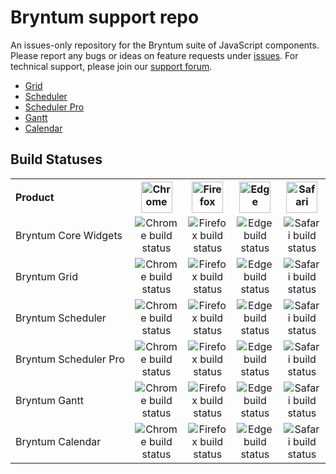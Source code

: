# Bryntum support repo
An issues-only repository for the Bryntum suite of JavaScript components. Please report any bugs or ideas on feature requests under [issues](https://github.com/bryntum/support/issues). For technical support, please join our [support forum](https://bryntum.com/forum).
 

* <a href="http://bryntum.com/products/grid">Grid</a>
* <a href="http://bryntum.com/products/scheduler">Scheduler</a>
* <a href="http://bryntum.com/products/scheduler-pro">Scheduler Pro</a>
* <a href="http://bryntum.com/products/gantt">Gantt</a>
* <a href="http://bryntum.com/products/calendar">Calendar</a>

<h2>Build Statuses</h2>
<table>
<tr>
    <th align="left">Product</th>
    <th><img width="50" src="https://bryntum.com/temp/browserlogos/chrome_256x256.png" alt="Chrome"/></th>
    <th><img width="50" src="https://bryntum.com/temp/browserlogos/firefox_256x256.png" alt="Firefox"/></th>
    <th><img width="50" src="https://bryntum.com/temp/browserlogos/edge_modern_256x256.png?a" alt="Edge"/></th>
    <th><img width="50" src="https://bryntum.com/temp/browserlogos/safari_256x256.png" alt="Safari"/></th>
</tr>
 <tr>
    <td nowrap style="white-space: nowrap">Bryntum Core Widgets</td>
    <td style="text-align:center"><img alt="Chrome build status" src="http://teamcity.bryntum.com/app/rest/builds/buildType:(id:Core_CoreInChrome),branch:release/statusIcon.svg"/></td>
    <td style="text-align:center"><img alt="Firefox build status" src="http://teamcity.bryntum.com/app/rest/builds/buildType:(id:Core_CoreInFirefox),branch:release/statusIcon.svg"/></td>
    <td style="text-align:center"><img alt="Edge build status" src="http://teamcity.bryntum.com/app/rest/builds/buildType:(id:Core_CoreInEdge),branch:release/statusIcon.svg"/></td>
    <td style="text-align:center"><img alt="Safari build status" src="http://teamcity.bryntum.com/app/rest/builds/buildType:(id:Core_CoreInSafari),branch:release/statusIcon.svg"/></td>
</tr>
<tr>
    <td nowrap style="white-space: nowrap">Bryntum Grid</td>
    <td style="text-align:center"><img alt="Chrome build status" src="http://teamcity.bryntum.com/app/rest/builds/buildType:(id:VanillaGrid_VanillaGridInChrome),branch:release/statusIcon.svg"/></td>
    <td style="text-align:center"><img alt="Firefox build status" src="http://teamcity.bryntum.com/app/rest/builds/buildType:(id:VanillaGrid_VanillaGridInFirefox),branch:release/statusIcon.svg"/></td>
    <td style="text-align:center"><img alt="Edge build status" src="http://teamcity.bryntum.com/app/rest/builds/buildType:(id:VanillaGrid_VanillaGridInEdge),branch:release/statusIcon.svg"/></td>
    <td style="text-align:center"><img alt="Safari build status" src="http://teamcity.bryntum.com/app/rest/builds/buildType:(id:VanillaGrid_VanillaGridInSafari),branch:release/statusIcon.svg"/></td>
</tr>
<tr>
    <td nowrap style="white-space: nowrap">Bryntum Scheduler</td>
    <td style="text-align:center"><img alt="Chrome build status" src="http://teamcity.bryntum.com/app/rest/builds/buildType:(id:VanillaScheduler_VanillaSchedulerInChrome),branch:release/statusIcon.svg"/></td>
    <td style="text-align:center"><img alt="Firefox build status" src="http://teamcity.bryntum.com/app/rest/builds/buildType:(id:VanillaScheduler_VanillaSchedulerInFirefox),branch:release/statusIcon.svg"/></td>
    <td style="text-align:center"><img alt="Edge build status" src="http://teamcity.bryntum.com/app/rest/builds/buildType:(id:VanillaScheduler_VanillaSchedulerInEdge),branch:release/statusIcon.svg"/></td>
    <td style="text-align:center"><img alt="Safari build status" src="http://teamcity.bryntum.com/app/rest/builds/buildType:(id:VanillaScheduler_VanillaSchedulerInSafari),branch:release/statusIcon.svg"/></td>
</tr>
<tr>
    <td nowrap style="white-space: nowrap">Bryntum Scheduler Pro</td>
    <td style="text-align:center"><img alt="Chrome build status" src="http://teamcity.bryntum.com/app/rest/builds/buildType:(id:SchedulerPro_SchedulerProInChrome),branch:release/statusIcon.svg"/></td>
    <td style="text-align:center"><img alt="Firefox build status" src="http://teamcity.bryntum.com/app/rest/builds/buildType:(id:SchedulerPro_SchedulerProInFirefox),branch:release/statusIcon.svg"/></td>
    <td style="text-align:center"><img alt="Edge build status" src="http://teamcity.bryntum.com/app/rest/builds/buildType:(id:SchedulerPro_SchedulerProInEdge),branch:release/statusIcon.svg"/></td>
    <td style="text-align:center"><img alt="Safari build status" src="http://teamcity.bryntum.com/app/rest/builds/buildType:(id:SchedulerPro_SchedulerProInSafari),branch:release/statusIcon.svg"/></td>
</tr>
<tr>
    <td nowrap style="white-space: nowrap">Bryntum Gantt</td>
    <td style="text-align:center"><img alt="Chrome build status" src="http://teamcity.bryntum.com/app/rest/builds/buildType:(id:VanillaGantt_VanillaGanttInChrome),branch:release/statusIcon.svg"/></td>
    <td style="text-align:center"><img alt="Firefox build status" src="http://teamcity.bryntum.com/app/rest/builds/buildType:(id:VanillaGantt_VanillaGanttInFirefox),branch:release/statusIcon.svg"/></td>
    <td style="text-align:center"><img alt="Edge build status" src="http://teamcity.bryntum.com/app/rest/builds/buildType:(id:VanillaGantt_VanillaGanttInEdge),branch:release/statusIcon.svg"/></td>
    <td style="text-align:center"><img alt="Safari build status" src="http://teamcity.bryntum.com/app/rest/builds/buildType:(id:VanillaGantt_VanillaGanttInSafari),branch:release/statusIcon.svg"/></td>
</tr>
<tr>
    <td nowrap style="white-space: nowrap">Bryntum Calendar</td>
    <td style="text-align:center"><img alt="Chrome build status" src="http://teamcity.bryntum.com/app/rest/builds/buildType:(id:VanillaProducts_Calendar_CalendarInChrome),branch:release/statusIcon.svg"/></td>
    <td style="text-align:center"><img alt="Firefox build status" src="http://teamcity.bryntum.com/app/rest/builds/buildType:(id:VanillaProducts_Calendar_CalendarInFirefox),branch:release/statusIcon.svg"/></td>
    <td style="text-align:center"><img alt="Edge build status" src="http://teamcity.bryntum.com/app/rest/builds/buildType:(id:VanillaProducts_Calendar_CalendarInEdge),branch:release/statusIcon.svg"/></td>
    <td style="text-align:center"><img alt="Safari build status" src="http://teamcity.bryntum.com/app/rest/builds/buildType:(id:VanillaProducts_Calendar_CalendarInSafari),branch:release/statusIcon.svg"/></td>
</tr>
</table>
